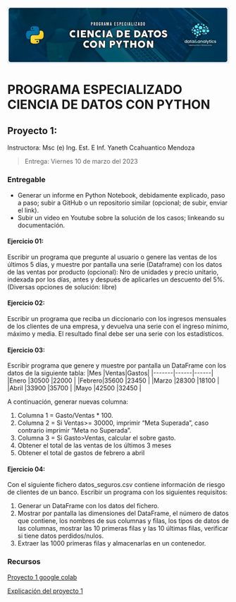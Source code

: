 ![Header](../Img/pyds.png)

# PROGRAMA ESPECIALIZADO CIENCIA DE DATOS CON PYTHON

## Proyecto 1:

Instructora: Msc (e) Ing. Est. E Inf. Yaneth Ccahuantico Mendoza

> Entrega: Viernes 10 de marzo del 2023

### Entregable

- Generar un informe en Python Notebook, debidamente explicado, paso a paso; subir a GitHub o un repositorio similar (opcional; de subir, enviar el link).
- Subir un video en Youtube sobre la solución de los casos; linkeando su documentación.

#### Ejercicio 01:

Escribir un programa que pregunte al usuario o genere las ventas de los últimos 5 días, y muestre por pantalla una serie (Dataframe) con los datos de las ventas por producto (opcional): Nro de unidades y precio unitario, indexada por los días, antes y después de aplicarles un descuento del 5%.
(Diversas opciones de solución: libre)

#### Ejercicio 02:

Escribir un programa que reciba un diccionario con los ingresos mensuales de los clientes de una empresa, y devuelva una serie con el ingreso mínimo, máximo y media.
El resultado final debe ser una serie con los estadísticos.

#### Ejercicio 03:

Escribir programa que genere y muestre por pantalla un DataFrame con los datos de la siguiente tabla:
|Mes |Ventas|Gastos|
|-------|------|------|
|Enero |30500 |22000 |
|Febrero|35600 |23450 |
|Marzo |28300 |18100 |
|Abril |33900 |35700 |
|Mayo |42500 |32450 |

A continuación, generar nuevas columna:

1. Columna 1 = Gasto/Ventas \* 100.
2. Columna 2 = Si Ventas>= 30000, imprimir “Meta Superada”, caso contrario imprimir “Meta no Superada”.
3. Columna 3 = Si Gasto>Ventas, calcular el sobre gasto.
4. Obtener el total de las ventas de los últimos 3 meses
5. Obtener el total de gastos de febrero a abril

#### Ejercicio 04:

Con el siguiente fichero datos_seguros.csv contiene información de riesgo de clientes de un banco. Escribir un programa con los siguientes requisitos:

1. Generar un DataFrame con los datos del fichero.
2. Mostrar por pantalla las dimensiones del DataFrame, el número de datos que contiene, los nombres de sus columnas y filas, los tipos de datos de las columnas, mostrar las 10 primeras filas y las 10 últimas filas, verificar si tiene datos perdidos/nulos.
3. Extraer las 1000 primeras filas y almacenarlas en un contenedor.

### Recursos

<a href="https://colab.research.google.com/drive/1ixScEfF2pZrFfjIPjbGSpZTpBr3zqstc?usp=sharing">Proyecto 1 google colab</a>

<a href="https://youtu.be/mG-g0nlr96o">Explicación del proyecto 1</a>
